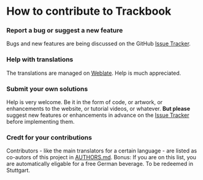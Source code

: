 How to contribute to Trackbook
==============================

### Report a bug or suggest a new feature
Bugs and new features are being discussed on the GitHub [Issue Tracker](https://github.com/y20k/trackbook/issues). 

### Help with translations
The translations are managed on [Weblate](https://hosted.weblate.org/projects/trackbook/strings/). Help is much appreciated. 

### Submit your own solutions
Help is very welcome. Be it in the form of code, or artwork, or enhancements to the website, or tutorial videos, or whatever. 
**But please** suggest new features or enhancements in advance on the [Issue Tracker](https://github.com/y20k/trackbook/issues) before implementing them.

### Credt for your contributions
Contributors - like the main translators for a certain language - are listed as co-autors of this project in [AUTHORS.md](https://github.com/y20k/trackbook/blob/master/AUTHORS.md). Bonus: If you are on this list, you are automatically eligable for a free German beverage.
To be redeemed in Stuttgart.